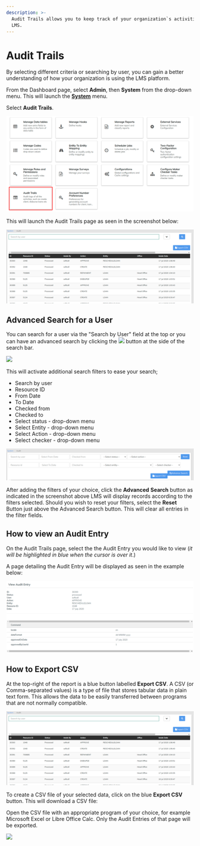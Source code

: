 ```yaml
---
description: >-
  Audit Trails allows you to keep track of your organization`s activities in the
  LMS.
---
```


# Audit Trails

&#x20;By selecting different criteria or searching by user, you can gain a better understanding of how your organization is using the LMS platform.

From the Dashboard page, select **Admin**, then **System** from the drop-down menu. This will launch the [**System**](./) menu.

Select **Audit Trails**.

![](../../../.gitbook/assets/audit.png)

This will launch the Audit Trails page as seen in the screenshot below:

![](<../../../.gitbook/assets/audit list.png>)

## **Advanced Search for a User**

You can search for a user via the "Search by User" field at the top or you can have an advanced search by clicking the ![](https://mifosforge.jira.com/wiki/download/thumbnails/67895352/dropdown.png?version=2\&modificationDate=1554841027044\&cacheVersion=1\&api=v2\&width=30\&height=27) button at the side of the search bar.

![](https://mifosforge.jira.com/wiki/download/attachments/67895352/filterAudit.png?version=1\&modificationDate=1554841190933\&cacheVersion=1\&api=v2)

This will activate additional search filters to ease your search;

* Search by user
* Resource ID
* From Date
* To Date
* Checked from&#x20;
* Checked to
* Select status - drop-down menu
* Select Entity - drop-down menu
* Select Action - drop-down menu
* Select checker - drop-down menu

![](../../../.gitbook/assets/filtersaudit.png)

After adding the filters of your choice, click the **Advanced** **Search** button as indicated in the screenshot above LMS will display records according to the filters selected. Should you wish to reset your filters, select the **Reset** Button just above the Advanced Search button. This will clear all entries in the filter fields.

## **How to view an Audit Entry**

On the Audit Trails page, select the the Audit Entry you would like to view (_it will be highlighted in blue when the cursor is over it_.)

A page detailing the Audit Entry will be displayed as seen in the example below:

![](<../../../.gitbook/assets/audit details.png>)

## **How to Export CSV**

At the top-right of the report is a blue button labelled **Export CSV**. A CSV (or Comma-separated values) is a type of file that stores tabular data in plain text form. This allows the data to be easily transferred between programs that are not normally compatible.&#x20;

![](<../../../.gitbook/assets/audit list.png>)

To create a CSV file of your selected data, click on the blue **Export CSV** button. This will download a CSV file:

Open the CSV file with an appropriate program of your choice, for example Microsoft Excel or Libre Office Calc. Only the Audit Entries of that page will be exported.

![](https://mifosforge.jira.com/wiki/download/attachments/67895352/csv.png?version=1\&modificationDate=1554842393912\&cacheVersion=1\&api=v2)
